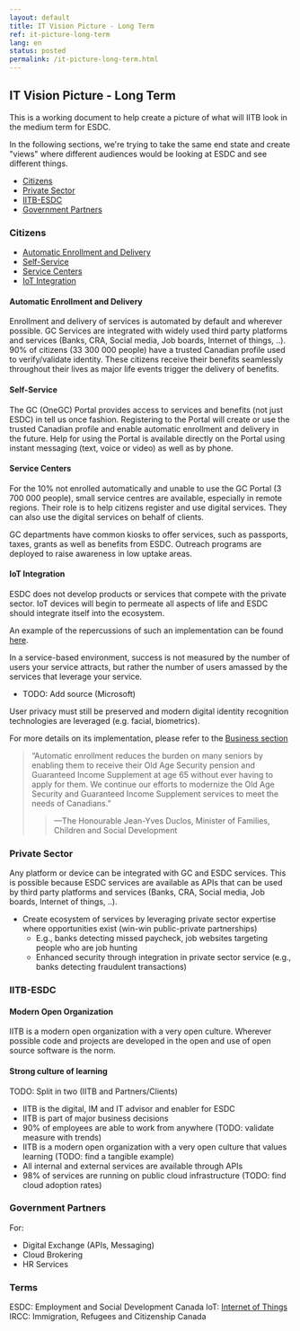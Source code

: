 ```yaml
---
layout: default
title: IT Vision Picture - Long Term
ref: it-picture-long-term
lang: en
status: posted
permalink: /it-picture-long-term.html
---
```


## IT Vision Picture - Long Term

This is a working document to help create a picture of what will IITB look in the medium term for ESDC.

In the following sections, we're trying to take the same end state and create "views" where different audiences would be looking at ESDC and see different things.

- [Citizens](#citizens)
- [Private Sector](#private-sector)
- [IITB-ESDC](#iitb-esdc)
- [Government Partners](#government-partners)

### Citizens

- [Automatic Enrollment and Delivery](#automatic-enrollment-and-delivery)
- [Self-Service](#self-service)
- [Service Centers](#service-centers)
- [IoT Integration](#iot-integration)

#### Automatic Enrollment and Delivery

Enrollment and delivery of services is automated by default and wherever possible.
GC Services are integrated with widely used third party platforms and services (Banks, CRA, Social media, Job boards, Internet of things, ..).
90% of citizens (33 300 000 people) have a trusted Canadian profile used to verify/validate identity.
These citizens receive their benefits seamlessly throughout their lives as major life events trigger the delivery of benefits.

#### Self-Service

The GC (OneGC) Portal provides access to services and benefits (not just ESDC) in tell us once fashion.
Registering to the Portal will create or use the trusted Canadian profile and enable automatic enrollment and delivery in the future.
Help for using the Portal is available directly on the Portal using instant messaging (text, voice or video) as well as by phone.

#### Service Centers

For the 10% not enrolled automatically and unable to use the GC Portal (3 700 000 people), small service centres are available, especially in remote regions.
Their role is to help citizens register and use digital services.
They can also use the digital services on behalf of clients.

GC departments have common kiosks to offer services, such as passports, taxes, grants as well as benefits from ESDC.
Outreach programs are deployed to raise awareness in low uptake areas.

#### IoT Integration

ESDC does not develop products or services that compete with the private sector.
IoT devices will begin to permeate all aspects of life and ESDC should integrate itself into the ecosystem. 

An example of the repercussions of such an implementation can be found [here](https://github.com/sara-sabr/ITStrategy/blob/master/wip-tec/en/human-development-life-cycle.md).

In a service-based environment, success is not measured by the number of users your service attracts, but rather the number of users amassed by the services that leverage your service. 
- TODO: Add source (Microsoft)

User privacy must still be preserved and modern digital identity recognition technologies are leveraged (e.g. facial, biometrics).

For more details on its implementation, please refer to the [Business section](##Businesses)

> “Automatic enrollment reduces the burden on many seniors by enabling them to receive their Old Age Security pension and Guaranteed Income Supplement at age 65 without ever having to apply for them. We continue our efforts to modernize the Old Age Security and Guaranteed Income Supplement services to meet the needs of Canadians.”
> > ––The Honourable Jean-Yves Duclos, Minister of Families, Children and Social Development

### Private Sector

Any platform or device can be integrated with GC and ESDC services.
This is possible because ESDC services are available as APIs that can be used by third party platforms and services (Banks, CRA, Social media, Job boards, Internet of things, ..).

- Create ecosystem of services by leveraging private sector expertise where opportunities exist (win-win public-private partnerships)
  - E.g., banks detecting missed paycheck, job websites targeting people who are job hunting
  - Enhanced security through integration in private sector service (e.g., banks detecting fraudulent transactions)

### IITB-ESDC

#### Modern Open Organization

IITB is a modern open organization with a very open culture.
Wherever possible code and projects are developed in the open and use of open source software is the norm.

#### Strong culture of learning

TODO: Split in two (IITB and Partners/Clients)

- IITB is the digital, IM and IT advisor and enabler for ESDC
- IITB is part of major business decisions
- 90% of employees are able to work from anywhere (TODO: validate measure with trends)
- IITB is a modern open organization with a very open culture that values learning (TODO: find a tangible example)
- All internal and external services are available through APIs
- 98% of services are running on public cloud infrastructure (TODO: find cloud adoption rates)

### Government Partners

For:
- Digital Exchange (APIs, Messaging)
- Cloud Brokering
- HR Services

### Terms 

ESDC: Employment and Social Development Canada
IoT: [Internet of Things](https://en.wikipedia.org/wiki/Internet_of_things)
IRCC: Immigration, Refugees and Citizenship Canada
